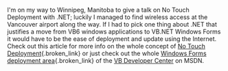 I'm on my way to Winnipeg, Manitoba to give a talk on No Touch Deployment with .NET; luckily I managed to find wireless access at the Vancouver airport along the way. If I had to pick one thing about .NET that justifies a move from VB6 windows applications to VB.NET Windows Forms it would have to be the ease of deployment and update using the Internet. Check out this article for more info on the whole concept of [No Touch Deployment](http://msdn.microsoft.com/vbasic/using/building/windows/deploy/default.aspx?pull=/library/en-us/dv_vstechart/html/vbtchno-touchdeploymentinnetframework.asp){.broken_link} or just check out the whole [Windows Forms deployment area](http://msdn.microsoft.com/vbasic/using/building/windows/deploy/default.aspx){.broken_link} of the [VB Developer Center](http://msdn.microsoft.com/vbasic) on MSDN.